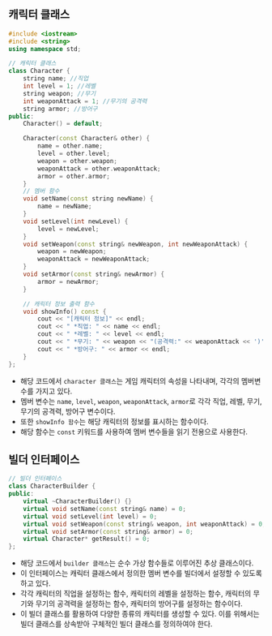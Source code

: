 ## 캐릭터 클래스

```c++
#include <iostream>
#include <string>
using namespace std;

// 캐릭터 클래스
class Character {
    string name; //직업
    int level = 1; //레벨
    string weapon; //무기
    int weaponAttack = 1; //무기의 공격력
    string armor; //방어구
public:
    Character() = default;

    Character(const Character& other) {
        name = other.name;
        level = other.level;
        weapon = other.weapon;
        weaponAttack = other.weaponAttack;
        armor = other.armor;
    }
    // 멤버 함수
    void setName(const string newName) {
        name = newName;
    }
    void setLevel(int newLevel) {
        level = newLevel;
    }
    void setWeapon(const string& newWeapon, int newWeaponAttack) {
        weapon = newWeapon;
        weaponAttack = newWeaponAttack;
    }
    void setArmor(const string& newArmor) {
        armor = newArmor;
    }

    // 캐릭터 정보 출력 함수
    void showInfo() const {
        cout << "[캐릭터 정보]" << endl;
        cout << " *직업: " << name << endl;
        cout << " *레벨: " << level << endl;
        cout << " *무기: " << weapon << "(공격력:" << weaponAttack << ')' << endl;
        cout << " *방어구: " << armor << endl;
    }
};
```

* 해당 코드에서 ```character 클래스```는 게임 캐릭터의 속성을 나타내며, 각각의 멤버변수를 가지고 있다.
* 멤버 변수는 ```name```, ```level```, ```weapon```, ```weaponAttack```, ```armor```로 각각 직업, 레벨, 무기, 무기의 공격력, 방어구 변수이다.
* 또한 ```showInfo 함수```는 해당 캐릭터의 정보를 표시하는 함수이다.
* 해당 함수는 ```const``` 키워드를 사용하여 멤버 변수들을 읽기 전용으로 사용한다.

## 빌더 인터페이스
```c++
// 빌더 인터페이스
class CharacterBuilder {
public:
    virtual ~CharacterBuilder() {}
    virtual void setName(const string& name) = 0;
    virtual void setLevel(int level) = 0;
    virtual void setWeapon(const string& weapon, int weaponAttack) = 0;
    virtual void setArmor(const string& armor) = 0;
    virtual Character* getResult() = 0;
};
```

* 해당 코드에서 ```builder 클래스```는 순수 가상 함수들로 이루어진 추상 클래스이다.
* 이 인터페이스는 캐릭터 클래스에서 정의한 멤버 변수를 빌더에서 설정할 수 있도록 하고 있다.
* 각각 캐릭터의 직업을 설정하는 함수, 캐릭터의 레벨을 설정하는 함수, 캐릭터의 무기와 무기의 공격력을 설정하는 함수, 캐릭터의 방어구를 설정하는 함수이다.
* 이 빌더 클래스를 활용하여 다양한 종류의 캐릭터를 생성할 수 있다. 이를 위해서는 빌더 클래스를 상속받아 구체적인 빌더 클래스를 정의하여야 한다.
